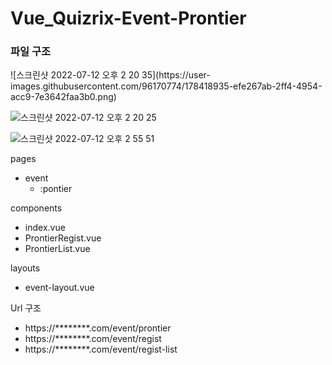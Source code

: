 # Vue_Quizrix-Event-Prontier

<h3>파일 구조 </h3>
![스크린샷 2022-07-12 오후 2 20 35](https://user-images.githubusercontent.com/96170774/178418935-efe267ab-2ff4-4954-acc9-7e3642faa3b0.png)

![스크린샷 2022-07-12 오후 2 20 25](https://user-images.githubusercontent.com/96170774/178417920-1107ef69-a7a9-4dd9-aeb3-89c93dd2920f.png)

![스크린샷 2022-07-12 오후 2 55 51](https://user-images.githubusercontent.com/96170774/178418866-e743f466-2bf8-49a4-9da0-108de739a265.png)


pages 
  - event 
      - :pontier

components
  - index.vue
  - ProntierRegist.vue
  - ProntierList.vue

layouts
  - event-layout.vue

Url 구조 
<ul>
  <li>https://********.com/event/prontier</li>
  <li>https://********.com/event/regist</li>
  <li>https://********.com/event/regist-list</li>
</ul>

